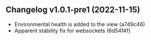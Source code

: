 ## Changelog  v1.0.1-pre1 (2022-11-15)

* Environmental health is added to the view (a749c46)   
* Apparent stability fix for websockets (6d54f4f)
